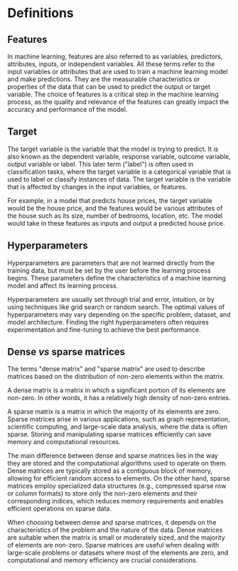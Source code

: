 # Definitions

## Features

In machine learning, features are also referred to as variables, predictors, attributes, inputs, or independent variables. All these terms refer to the input variables or attributes that are used to train a machine learning model and make predictions. They are the measurable characteristics or properties of the data that can be used to predict the output or target variable. The choice of features is a critical step in the machine learning process, as the quality and relevance of the features can greatly impact the accuracy and performance of the model.


## Target

The target variable is the variable that the model is trying to predict. It is also known as the dependent variable, response variable, outcome variable, output variable or label. This later term ("label") is often used in classification tasks, where the target variable is a categorical variable that is used to label or classify instances of data. The target variable is the variable that is affected by changes in the input variables, or features. 

For example, in a model that predicts house prices, the target variable would be the house price, and the features would be various attributes of the house such as its size, number of bedrooms, location, etc. The model would take in these features as inputs and output a predicted house price.


## Hyperparameters

Hyperparameters are parameters that are not learned directly from the training data, but must be set by the user before the learning process begins. These parameters define the characteristics of a machine learning model and affect its learning process.

Hyperparameters are usually set through trial and error, intuition, or by using techniques like grid search or random search. The optimal values of hyperparameters may vary depending on the specific problem, dataset, and model architecture. Finding the right hyperparameters often requires experimentation and fine-tuning to achieve the best performance.

## Dense *vs* sparse matrices

The terms "dense matrix" and "sparse matrix" are used to describe matrices based on the distribution of non-zero elements within the matrix.

A dense matrix is a matrix in which a significant portion of its elements are non-zero. In other words, it has a relatively high density of non-zero entries. 

A sparse matrix is a matrix in which the majority of its elements are zero. Sparse matrices arise in various applications, such as graph representation, scientific computing, and large-scale data analysis, where the data is often sparse. Storing and manipulating sparse matrices efficiently can save memory and computational resources.

The main difference between dense and sparse matrices lies in the way they are stored and the computational algorithms used to operate on them. Dense matrices are typically stored as a contiguous block of memory, allowing for efficient random access to elements. On the other hand, sparse matrices employ specialized data structures (e.g., compressed sparse row or column formats) to store only the non-zero elements and their corresponding indices, which reduces memory requirements and enables efficient operations on sparse data.

When choosing between dense and sparse matrices, it depends on the characteristics of the problem and the nature of the data. Dense matrices are suitable when the matrix is small or moderately sized, and the majority of elements are non-zero. Sparse matrices are useful when dealing with large-scale problems or datasets where most of the elements are zero, and computational and memory efficiency are crucial considerations.